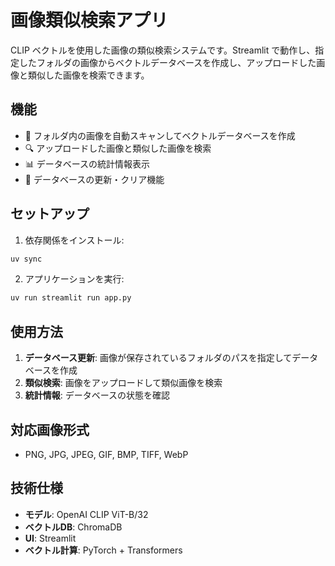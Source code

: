 # 画像類似検索アプリ

CLIP ベクトルを使用した画像の類似検索システムです。Streamlit で動作し、指定したフォルダの画像からベクトルデータベースを作成し、アップロードした画像と類似した画像を検索できます。

## 機能

- 📁 フォルダ内の画像を自動スキャンしてベクトルデータベースを作成
- 🔍 アップロードした画像と類似した画像を検索
- 📊 データベースの統計情報表示
- 🔄 データベースの更新・クリア機能

## セットアップ

1. 依存関係をインストール:
```bash
uv sync
```

2. アプリケーションを実行:
```bash
uv run streamlit run app.py
```

## 使用方法

1. **データベース更新**: 画像が保存されているフォルダのパスを指定してデータベースを作成
2. **類似検索**: 画像をアップロードして類似画像を検索
3. **統計情報**: データベースの状態を確認

## 対応画像形式

- PNG, JPG, JPEG, GIF, BMP, TIFF, WebP

## 技術仕様

- **モデル**: OpenAI CLIP ViT-B/32
- **ベクトルDB**: ChromaDB
- **UI**: Streamlit
- **ベクトル計算**: PyTorch + Transformers